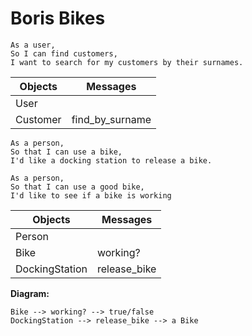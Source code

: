 # Boris Bikes

```
As a user,
So I can find customers,
I want to search for my customers by their surnames.
```

|  Objects | Messages |
| -------- | -------- |
|   User   |             |
| Customer |   find_by_surname    |

```
As a person,
So that I can use a bike,
I'd like a docking station to release a bike.

As a person,
So that I can use a good bike,
I'd like to see if a bike is working
```

|    Objects   | Messages |
| ------------ | ----------- |
|   Person   |             |
|   Bike     |  working?  |
|   DockingStation   |     release_bike        |

**Diagram:**
```
Bike --> working? --> true/false
DockingStation --> release_bike --> a Bike
```
